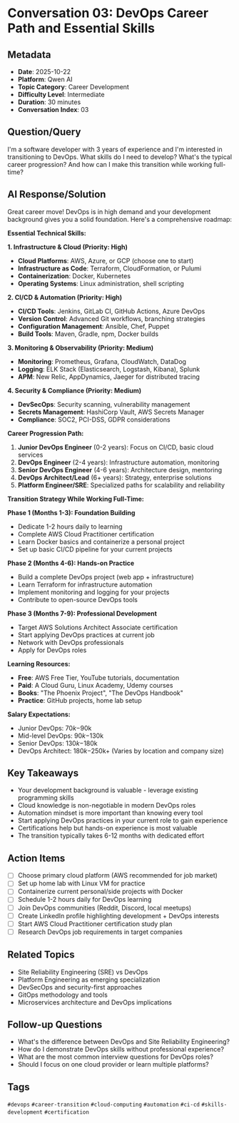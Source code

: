 # Conversation 03: DevOps Career Path and Essential Skills

## Metadata
- **Date**: 2025-10-22
- **Platform**: Qwen AI
- **Topic Category**: Career Development
- **Difficulty Level**: Intermediate
- **Duration**: 30 minutes
- **Conversation Index**: 03

## Question/Query
I'm a software developer with 3 years of experience and I'm interested in transitioning to DevOps. What skills do I need to develop? What's the typical career progression? And how can I make this transition while working full-time?

## AI Response/Solution
Great career move! DevOps is in high demand and your development background gives you a solid foundation. Here's a comprehensive roadmap:

**Essential Technical Skills:**

**1. Infrastructure & Cloud (Priority: High)**
- **Cloud Platforms**: AWS, Azure, or GCP (choose one to start)
- **Infrastructure as Code**: Terraform, CloudFormation, or Pulumi
- **Containerization**: Docker, Kubernetes
- **Operating Systems**: Linux administration, shell scripting

**2. CI/CD & Automation (Priority: High)**
- **CI/CD Tools**: Jenkins, GitLab CI, GitHub Actions, Azure DevOps
- **Version Control**: Advanced Git workflows, branching strategies
- **Configuration Management**: Ansible, Chef, Puppet
- **Build Tools**: Maven, Gradle, npm, Docker builds

**3. Monitoring & Observability (Priority: Medium)**
- **Monitoring**: Prometheus, Grafana, CloudWatch, DataDog
- **Logging**: ELK Stack (Elasticsearch, Logstash, Kibana), Splunk
- **APM**: New Relic, AppDynamics, Jaeger for distributed tracing

**4. Security & Compliance (Priority: Medium)**
- **DevSecOps**: Security scanning, vulnerability management
- **Secrets Management**: HashiCorp Vault, AWS Secrets Manager
- **Compliance**: SOC2, PCI-DSS, GDPR considerations

**Career Progression Path:**
1. **Junior DevOps Engineer** (0-2 years): Focus on CI/CD, basic cloud services
2. **DevOps Engineer** (2-4 years): Infrastructure automation, monitoring
3. **Senior DevOps Engineer** (4-6 years): Architecture design, mentoring
4. **DevOps Architect/Lead** (6+ years): Strategy, enterprise solutions
5. **Platform Engineer/SRE**: Specialized paths for scalability and reliability

**Transition Strategy While Working Full-Time:**

**Phase 1 (Months 1-3): Foundation Building**
- Dedicate 1-2 hours daily to learning
- Complete AWS Cloud Practitioner certification
- Learn Docker basics and containerize a personal project
- Set up basic CI/CD pipeline for your current projects

**Phase 2 (Months 4-6): Hands-on Practice**
- Build a complete DevOps project (web app + infrastructure)
- Learn Terraform for infrastructure automation
- Implement monitoring and logging for your projects
- Contribute to open-source DevOps tools

**Phase 3 (Months 7-9): Professional Development**
- Target AWS Solutions Architect Associate certification
- Start applying DevOps practices at current job
- Network with DevOps professionals
- Apply for DevOps roles

**Learning Resources:**
- **Free**: AWS Free Tier, YouTube tutorials, documentation
- **Paid**: A Cloud Guru, Linux Academy, Udemy courses
- **Books**: "The Phoenix Project", "The DevOps Handbook"
- **Practice**: GitHub projects, home lab setup

**Salary Expectations:**
- Junior DevOps: $70k-$90k
- Mid-level DevOps: $90k-$130k
- Senior DevOps: $130k-$180k
- DevOps Architect: $180k-$250k+
(Varies by location and company size)

## Key Takeaways
- Your development background is valuable - leverage existing programming skills
- Cloud knowledge is non-negotiable in modern DevOps roles
- Automation mindset is more important than knowing every tool
- Start applying DevOps practices in your current role to gain experience
- Certifications help but hands-on experience is most valuable
- The transition typically takes 6-12 months with dedicated effort

## Action Items
- [ ] Choose primary cloud platform (AWS recommended for job market)
- [ ] Set up home lab with Linux VM for practice
- [ ] Containerize current personal/side projects with Docker
- [ ] Schedule 1-2 hours daily for DevOps learning
- [ ] Join DevOps communities (Reddit, Discord, local meetups)
- [ ] Create LinkedIn profile highlighting development + DevOps interests
- [ ] Start AWS Cloud Practitioner certification study plan
- [ ] Research DevOps job requirements in target companies

## Related Topics
- Site Reliability Engineering (SRE) vs DevOps
- Platform Engineering as emerging specialization
- DevSecOps and security-first approaches
- GitOps methodology and tools
- Microservices architecture and DevOps implications

## Follow-up Questions
- What's the difference between DevOps and Site Reliability Engineering?
- How do I demonstrate DevOps skills without professional experience?
- What are the most common interview questions for DevOps roles?
- Should I focus on one cloud provider or learn multiple platforms?

## Tags
`#devops` `#career-transition` `#cloud-computing` `#automation` `#ci-cd` `#skills-development` `#certification`